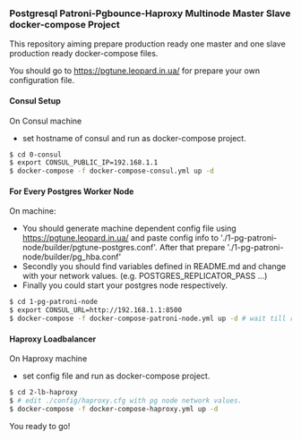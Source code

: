 ### Postgresql Patroni-Pgbounce-Haproxy Multinode Master Slave docker-compose Project  
This repository aiming prepare production ready one master and one slave production ready docker-compose files.  

You should go to https://pgtune.leopard.in.ua/ for prepare your own configuration file.  

#### Consul Setup  
On Consul machine  
- set hostname of consul and run as docker-compose project.  
```sh
$ cd 0-consul  
$ export CONSUL_PUBLIC_IP=192.168.1.1  
$ docker-compose -f docker-compose-consul.yml up -d  
```

#### For Every Postgres Worker Node  
On machine:  
- You should generate machine dependent config file using https://pgtune.leopard.in.ua/ and paste config info to './1-pg-patroni-node/builder/pgtune-postgres.conf'. After that prepare './1-pg-patroni-node/builder/pg_hba.conf'  
- Secondly you should find variables defined in README.md and change with your network values. (e.g. POSTGRES_REPLICATOR_PASS ...)  
- Finally you could start your postgres node respectively.  
```sh 
$ cd 1-pg-patroni-node  
$ export CONSUL_URL=http://192.168.1.1:8500
$ docker-compose -f docker-compose-patroni-node.yml up -d # wait till ready.
```  

#### Haproxy Loadbalancer  
On Haproxy machine  
- set config file and run as docker-compose project.  
```sh
$ cd 2-lb-haproxy  
$ # edit ./config/haproxy.cfg with pg node network values.
$ docker-compose -f docker-compose-haproxy.yml up -d  
```

You ready to go!